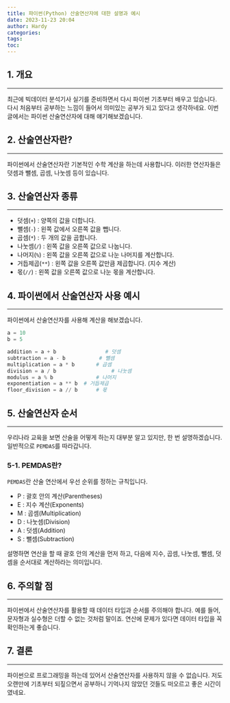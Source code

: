 ```yaml
---
title: 파이썬(Python) 산술연산자에 대한 설명과 예시
date: 2023-11-23 20:04
author: Hardy
categories: 
tags: 
toc:
---
```

## 1. 개요
---
최근에 빅데이터 분석기사 실기를 준비하면서 다시 파이썬 기초부터 배우고 있습니다.
다시 처음부터 공부하는 느낌이 들어서 의미있는 공부가 되고 있다고 생각하네요.
이번 글에서는 파이썬 산술연산자에 대해 얘기해보겠습니다.



## 2. 산술연산자란?
---
파이썬에서 산술연산자란 기본적인 수학 계산을 하는데 사용합니다. 이러한 연산자들은 덧셈과 뺄셈, 곱셈, 나눗셈 등이 있습니다.



## 3. 산술연산자 종류
---
- 덧셈(`+`) : 양쪽의 값을 더합니다.
- 뺄셈(`-`) : 왼쪽 값에서 오른쪽 값을 뺍니다.
- 곱셈(`*`) : 두 개의 값을 곱합니다.
- 나눗셈(`/`) : 왼쪽 값을 오른쪽 값으로 나눕니다.
- 나머지(`%`) : 왼쪽 값을 오른쪽 값으로 나눈 나머지를 계산합니다.
- 거듭제곱(`**`) : 왼쪽 값을 오른쪽 값만큼 제곱합니다. (지수 계산)
- 몫(`//`) : 왼쪽 값을 오른쪽 값으로 나눈 몫을 계산합니다.



## 4. 파이썬에서 산술연산자 사용 예시
---
파이썬에서 산술연산자를 사용해 계산을 해보겠습니다.

```python
a = 10
b = 5

addition = a + b                # 덧셈
subtraction = a - b           # 뺄셈
multiplication = a * b       # 곱셈
division = a / b                  # 나눗셈
modulus = a % b              # 나머지
exponentiation = a ** b  # 거듭제곱
floor_division = a // b      # 몫
```



## 5. 산술연산자 순서
---
우리나라 교육을 보면 산술을 어떻게 하는지 대부분 알고 있지만, 한 번 설명하겠습니다.
일반적으로 `PEMDAS`를 따라갑니다.

### 5-1. PEMDAS란?

`PEMDAS`란 산술 연산에서 우선 순위를 정하는 규칙입니다.

- P : 괄호 안의 계산(Parentheses)
- E : 지수 계산(Exponents)
- M : 곱셈(Multiplication)
- D : 나눗셈(Division)
- A : 덧셈(Addition)
- S : 뺄셈(Subtraction)

설명하면 연산을 할 때 괄호 안의 계산을 먼저 하고, 다음에 지수, 곱셈, 나눗셈, 뺄셈, 덧셈을 순서대로 계산하라는 의미입니다.



## 6. 주의할 점
---
파이썬에서 산술연산자를 활용할 때 데이터 타입과 순서를 주의해야 합니다. 예를 들어, 문자형과 실수형은 더할 수 없는 것처럼 말이죠.
연산에 문제가 있다면 데이터 타입을 꼭 확인하는게 좋습니다.



## 7. 결론
---
파이썬으로 프로그래밍을 하는데 있어서 산술연산자를 사용하지 않을 수 없습니다. 저도 오랜만에 기초부터 되짚으면서 공부하니 기억나지 않았던 것들도 떠오르고 좋은 시간이였네요.
